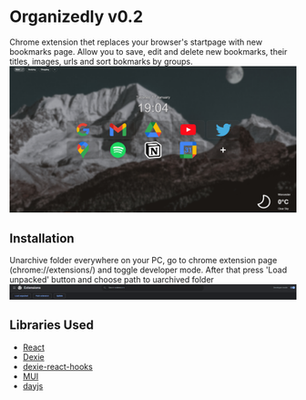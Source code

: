 # Organizedly v0.2
Chrome extension thet replaces your browser's startpage with new bookmarks page.
Allow you to save, edit and delete new bookmarks, their titles, images, urls and sort bokmarks by groups.
![Screenshot](./screenshot.png)

## Installation
Unarchive folder everywhere on your PC, go to chrome extension page (chrome://extensions/) and toggle developer mode. After that press 'Load unpacked' button and choose path to uarchived folder
![Screenshot](./installation.png)
## Libraries Used

 - [React](https://www.npmjs.com/package/react)
 - [Dexie](https://www.npmjs.com/package/dexie)
 - [dexie-react-hooks](https://www.npmjs.com/package/dexie-react-hooks)
 - [MUI](https://www.npmjs.com/package/@mui/material)
 - [dayjs](https://www.npmjs.com/package/dayjs)
